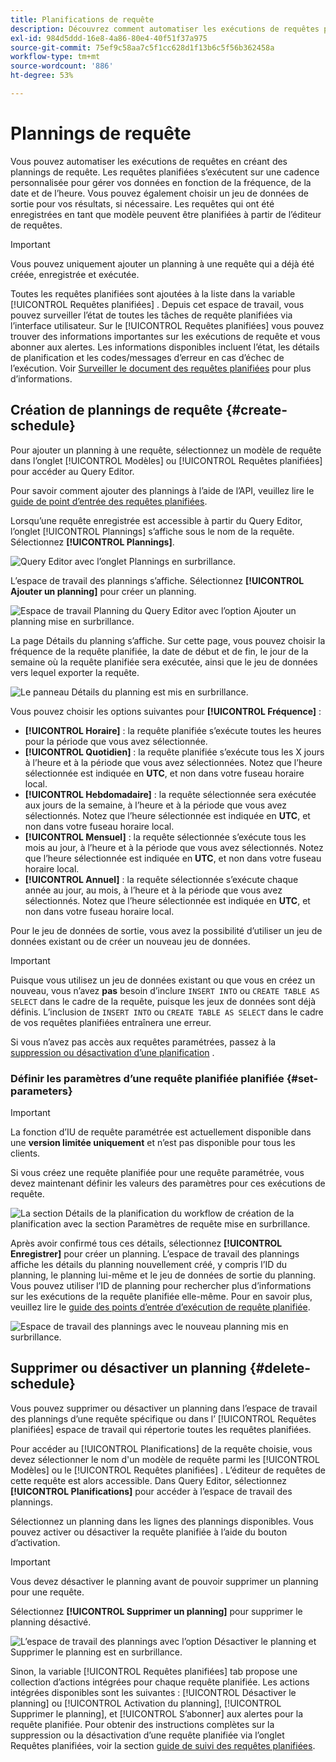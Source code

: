 ```yaml
---
title: Planifications de requête
description: Découvrez comment automatiser les exécutions de requêtes planifiées, supprimer ou désactiver un planning de requêtes et utiliser les options de planification disponibles via l’interface utilisateur de Adobe Experience Platform.
exl-id: 984d5ddd-16e8-4a86-80e4-40f51f37a975
source-git-commit: 75ef9c58aa7c5f1cc628d1f13b6c5f56b362458a
workflow-type: tm+mt
source-wordcount: '886'
ht-degree: 53%

---
```


# Plannings de requête

Vous pouvez automatiser les exécutions de requêtes en créant des plannings de requête. Les requêtes planifiées s’exécutent sur une cadence personnalisée pour gérer vos données en fonction de la fréquence, de la date et de l’heure. Vous pouvez également choisir un jeu de données de sortie pour vos résultats, si nécessaire. Les requêtes qui ont été enregistrées en tant que modèle peuvent être planifiées à partir de l’éditeur de requêtes.

>[!IMPORTANT]
>
>Vous pouvez uniquement ajouter un planning à une requête qui a déjà été créée, enregistrée et exécutée.

Toutes les requêtes planifiées sont ajoutées à la liste dans la variable [!UICONTROL Requêtes planifiées] . Depuis cet espace de travail, vous pouvez surveiller l’état de toutes les tâches de requête planifiées via l’interface utilisateur. Sur le [!UICONTROL Requêtes planifiées] vous pouvez trouver des informations importantes sur les exécutions de requête et vous abonner aux alertes. Les informations disponibles incluent l’état, les détails de planification et les codes/messages d’erreur en cas d’échec de l’exécution. Voir [Surveiller le document des requêtes planifiées](./monitor-queries.md) pour plus d’informations.

## Création de plannings de requête {#create-schedule}

Pour ajouter un planning à une requête, sélectionnez un modèle de requête dans l’onglet [!UICONTROL Modèles] ou [!UICONTROL Requêtes planifiées] pour accéder au Query Editor.

Pour savoir comment ajouter des plannings à l’aide de l’API, veuillez lire le [guide de point d’entrée des requêtes planifiées](../api/scheduled-queries.md).

Lorsqu’une requête enregistrée est accessible à partir du Query Editor, l’onglet [!UICONTROL Plannings] s’affiche sous le nom de la requête. Sélectionnez **[!UICONTROL Plannings]**.

![Query Editor avec l’onglet Plannings en surbrillance.](../images/ui/query-schedules/schedules-tab.png)

L’espace de travail des plannings s’affiche. Sélectionnez **[!UICONTROL Ajouter un planning]** pour créer un planning.

![Espace de travail Planning du Query Editor avec l’option Ajouter un planning mise en surbrillance.](../images/ui/query-schedules/add-schedule.png)

La page Détails du planning s’affiche. Sur cette page, vous pouvez choisir la fréquence de la requête planifiée, la date de début et de fin, le jour de la semaine où la requête planifiée sera exécutée, ainsi que le jeu de données vers lequel exporter la requête.

![Le panneau Détails du planning est mis en surbrillance.](../images/ui/query-schedules/schedule-details.png)

Vous pouvez choisir les options suivantes pour **[!UICONTROL Fréquence]** :

- **[!UICONTROL Horaire]** : la requête planifiée s’exécute toutes les heures pour la période que vous avez sélectionnée.
- **[!UICONTROL Quotidien]** : la requête planifiée s’exécute tous les X jours à l’heure et à la période que vous avez sélectionnées. Notez que l’heure sélectionnée est indiquée en **UTC**, et non dans votre fuseau horaire local.
- **[!UICONTROL Hebdomadaire]** : la requête sélectionnée sera exécutée aux jours de la semaine, à l’heure et à la période que vous avez sélectionnés. Notez que l’heure sélectionnée est indiquée en **UTC**, et non dans votre fuseau horaire local.
- **[!UICONTROL Mensuel]** : la requête sélectionnée s’exécute tous les mois au jour, à l’heure et à la période que vous avez sélectionnés. Notez que l’heure sélectionnée est indiquée en **UTC**, et non dans votre fuseau horaire local.
- **[!UICONTROL Annuel]** : la requête sélectionnée s’exécute chaque année au jour, au mois, à l’heure et à la période que vous avez sélectionnés. Notez que l’heure sélectionnée est indiquée en **UTC**, et non dans votre fuseau horaire local.

Pour le jeu de données de sortie, vous avez la possibilité d’utiliser un jeu de données existant ou de créer un nouveau jeu de données.

>[!IMPORTANT]
>
> Puisque vous utilisez un jeu de données existant ou que vous en créez un nouveau, vous n’avez **pas** besoin d’inclure `INSERT INTO` ou `CREATE TABLE AS SELECT` dans le cadre de la requête, puisque les jeux de données sont déjà définis. L’inclusion de `INSERT INTO` ou `CREATE TABLE AS SELECT` dans le cadre de vos requêtes planifiées entraînera une erreur.

Si vous n’avez pas accès aux requêtes paramétrées, passez à la [suppression ou désactivation d’une planification](#delete-schedule) .

### Définir les paramètres d’une requête planifiée planifiée {#set-parameters}

>[!IMPORTANT]
>
>La fonction d’IU de requête paramétrée est actuellement disponible dans une **version limitée uniquement** et n’est pas disponible pour tous les clients.

Si vous créez une requête planifiée pour une requête paramétrée, vous devez maintenant définir les valeurs des paramètres pour ces exécutions de requête.

![La section Détails de la planification du workflow de création de la planification avec la section Paramètres de requête mise en surbrillance.](../images/ui/query-schedules/scheduled-query-parameter.png)

Après avoir confirmé tous ces détails, sélectionnez **[!UICONTROL Enregistrer]** pour créer un planning. L’espace de travail des plannings affiche les détails du planning nouvellement créé, y compris l’ID du planning, le planning lui-même et le jeu de données de sortie du planning. Vous pouvez utiliser l’ID de planning pour rechercher plus d’informations sur les exécutions de la requête planifiée elle-même. Pour en savoir plus, veuillez lire le [guide des points d’entrée d’exécution de requête planifiée](../api/runs-scheduled-queries.md).

![Espace de travail des plannings avec le nouveau planning mis en surbrillance.](../images/ui/query-schedules/schedules-workspace.png)

## Supprimer ou désactiver un planning {#delete-schedule}

Vous pouvez supprimer ou désactiver un planning dans l’espace de travail des plannings d’une requête spécifique ou dans l’ [!UICONTROL Requêtes planifiées] espace de travail qui répertorie toutes les requêtes planifiées.

Pour accéder au [!UICONTROL Planifications] de la requête choisie, vous devez sélectionner le nom d&#39;un modèle de requête parmi les [!UICONTROL Modèles] ou le [!UICONTROL Requêtes planifiées] . L’éditeur de requêtes de cette requête est alors accessible. Dans Query Editor, sélectionnez **[!UICONTROL Planifications]** pour accéder à l’espace de travail des plannings.

Sélectionnez un planning dans les lignes des plannings disponibles. Vous pouvez activer ou désactiver la requête planifiée à l’aide du bouton d’activation.

>[!IMPORTANT]
>
>Vous devez désactiver le planning avant de pouvoir supprimer un planning pour une requête.

Sélectionnez **[!UICONTROL Supprimer un planning]** pour supprimer le planning désactivé.

![L’espace de travail des plannings avec l’option Désactiver le planning et Supprimer le planning est en surbrillance.](../images/ui/query-schedules/delete-schedule.png)

Sinon, la variable [!UICONTROL Requêtes planifiées] tab propose une collection d’actions intégrées pour chaque requête planifiée. Les actions intégrées disponibles sont les suivantes : [!UICONTROL Désactiver le planning] ou [!UICONTROL Activation du planning], [!UICONTROL Supprimer le planning], et [!UICONTROL S’abonner] aux alertes pour la requête planifiée. Pour obtenir des instructions complètes sur la suppression ou la désactivation d’une requête planifiée via l’onglet Requêtes planifiées, voir la section [guide de suivi des requêtes planifiées](./monitor-queries.md#inline-actions).
